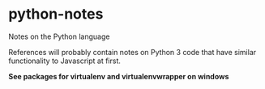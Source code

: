 # python-notes
Notes on the Python language

References will probably contain notes on Python 3 code
that have similar functionality to Javascript at first.

**See packages for virtualenv and virtualenvwrapper on windows**
